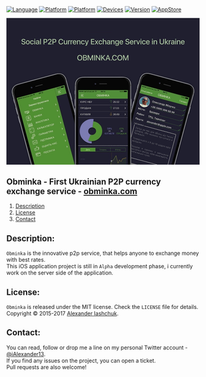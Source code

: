 [![Language](https://img.shields.io/badge/Swift-3.0-orange.svg?style=flat)](#)
[![Platform](https://img.shields.io/badge/iOS-10.0-lightgray.svg?style=flat)](#)
[![Platform](https://img.shields.io/badge/watchOS-3.1-lightgray.svg?style=flat)](#)
[![Devices](https://img.shields.io/badge/Devices-iPhone_and_Watch-green.svg?style=flat)](#)
[![Version](https://img.shields.io/badge/App_version-Alpha-red.svg?style=flat)](#)
[![AppStore](https://img.shields.io/badge/App_Store-Soon...-red.svg?style=flat)](https://ialexander.me/2h1Lmp0)

[![Obminka - First Ukrainian P2P currency exchange service](https://raw.githubusercontent.com/iAlexander/Obminka/master/Header.jpg)](https://ialexander.me/2h1Lmp0)

## Obminka - First Ukrainian P2P currency exchange service - [obminka.com](https://twitter.com/iAlexander13)
1. [Description](#description)
2. [License](#license)
3. [Contact](#contact)

## <a name="description">Description:</a>

```Obminka``` is the innovative p2p service, that helps anyone to exchange money with best rates.  
This iOS application project is still in ```Alpha``` development phase, i currently work on the server side of the application.

## <a name="license">License:</a>

```Obminka``` is released under the MIT license. Check the ```LICENSE``` file for details.  
Copyright © 2015-2017 <a href="https://iashchuk.com">Alexander Iashchuk</a>.

## <a name="contact">Contact:</a>

You can read, follow or drop me a line on my personal Twitter account - [@iAlexander13](https://twitter.com/iAlexander13).  
If you find any issues on the project, you can open a ticket.  
Pull requests are also welcome!
